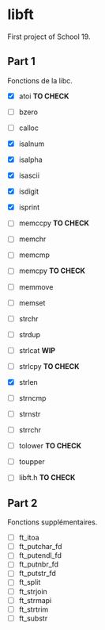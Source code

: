# libft
First project of School 19.

## Part 1
Fonctions de la libc.

- [x] atoi			**TO CHECK**
- [ ] bzero
- [ ] calloc
- [x] isalnum
- [x] isalpha
- [x] isascii
- [x] isdigit
- [x] isprint
- [ ] memccpy			**TO CHECK**
- [ ] memchr
- [ ] memcmp
- [ ] memcpy			**TO CHECK**
- [ ] memmove
- [ ] memset
- [ ] strchr
- [ ] strdup
- [ ] strlcat			**WIP**
- [ ] strlcpy			**TO CHECK**
- [x] strlen
- [ ] strncmp
- [ ] strnstr
- [ ] strrchr
- [ ] tolower			**TO CHECK**
- [ ] toupper

- [ ] libft.h			**TO CHECK**

## Part 2
Fonctions supplémentaires.

- [ ] ft_itoa
- [ ] ft_putchar_fd
- [ ] ft_putendl_fd
- [ ] ft_putnbr_fd
- [ ] ft_putstr_fd
- [ ] ft_split
- [ ] ft_strjoin
- [ ] ft_strmapi
- [ ] ft_strtrim
- [ ] ft_substr

